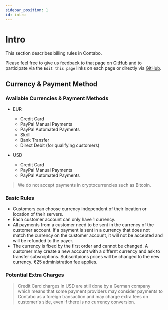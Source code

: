 ```yaml
---
sidebar_position: 1
id: intro
---
```


# Intro

This section describes billing rules in Contabo.

Please feel free to give us feedback to that page on [GitHub](https://github.com/contabo/docs/issues) and to participate via the `Edit this page` links on each page or directly via [GitHub](https://github.com/contabo/docs).

## Currency & Payment Method

### Available Currencies & Payment Methods

- EUR
  - Credit Card
  - PayPal Manual Payments
  - PayPal Automated Payments
  - Skrill
  - Bank Transfer
  - Direct Debit (for qualifying customers)

- USD
  - Credit Card
  - PayPal Manual Payments
  - PayPal Automated Payments

> We do not accept payments in cryptocurrencies such as Bitcoin.

### Basic Rules

- Customers can choose currency independent of their location or location of their servers.
- Each customer account can only have 1 currency.
- All payments from a customer need to be sent in the currency of the customer account. If a payment is sent in a currency that does not match the currency on the customer account, it will not be accepted and will be refunded to the payer.
- The currency is fixed by the first order and cannot be changed. A customer may create a new account with a differnt currency and ask to transfer subsrciptions. Subscritpions prices will be changed to the new currency. €25 administration fee applies.

### Potential Extra Charges

> Credit Card charges in USD are still done by a German company which means that some payment providers may consider payments to Contabo as a foreign transaction and may charge extra fees on customer's side, even if there is no currency conversion.

